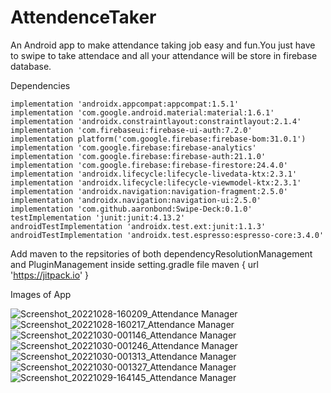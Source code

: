 # AttendenceTaker
An Android app to make attendance taking job easy and fun.You just have to swipe to take attendace and all your attendance will be store in firebase database.

Dependencies

    implementation 'androidx.appcompat:appcompat:1.5.1'
    implementation 'com.google.android.material:material:1.6.1'
    implementation 'androidx.constraintlayout:constraintlayout:2.1.4'
    implementation 'com.firebaseui:firebase-ui-auth:7.2.0'
    implementation platform('com.google.firebase:firebase-bom:31.0.1')
    implementation 'com.google.firebase:firebase-analytics'
    implementation 'com.google.firebase:firebase-auth:21.1.0'
    implementation 'com.google.firebase:firebase-firestore:24.4.0'
    implementation 'androidx.lifecycle:lifecycle-livedata-ktx:2.3.1'
    implementation 'androidx.lifecycle:lifecycle-viewmodel-ktx:2.3.1'
    implementation 'androidx.navigation:navigation-fragment:2.5.0'
    implementation 'androidx.navigation:navigation-ui:2.5.0'
    implementation 'com.github.aaronbond:Swipe-Deck:0.1.0'
    testImplementation 'junit:junit:4.13.2'
    androidTestImplementation 'androidx.test.ext:junit:1.1.3'
    androidTestImplementation 'androidx.test.espresso:espresso-core:3.4.0'
Add maven to the repsitories of both dependencyResolutionManagement and PluginManagement inside setting.gradle file
maven { url 'https://jitpack.io' }

Images of App

![Screenshot_20221028-160209_Attendance Manager](https://user-images.githubusercontent.com/85395708/198848103-184388de-0db8-438f-9222-362d68d29dac.jpg)
![Screenshot_20221028-160217_Attendance Manager](https://user-images.githubusercontent.com/85395708/198848108-4c79c431-949b-4f37-8401-52c95bccaff7.jpg)
![Screenshot_20221030-001146_Attendance Manager](https://user-images.githubusercontent.com/85395708/198848114-057669db-a6e0-4406-bcea-f8643dfe7966.jpg)
![Screenshot_20221030-001246_Attendance Manager](https://user-images.githubusercontent.com/85395708/198848119-92e521ff-6ece-4d17-acb9-4537b16573bd.jpg)
![Screenshot_20221030-001313_Attendance Manager](https://user-images.githubusercontent.com/85395708/198848127-b537fd54-661f-4532-b1f1-2acf9050cc09.jpg)
![Screenshot_20221030-001327_Attendance Manager](https://user-images.githubusercontent.com/85395708/198848139-26ca8855-d5d2-4654-8195-7ba8314b8f37.jpg)
![Screenshot_20221029-164145_Attendance Manager](https://user-images.githubusercontent.com/85395708/198848143-1dbc7860-ddfb-4b91-9c1b-5b7f5f298b7d.jpg)
